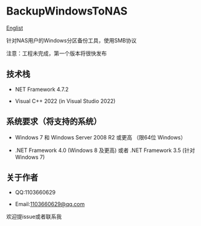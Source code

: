 # BackupWindowsToNAS

[Englist](README_EN_US.md)

针对NAS用户的Windows分区备份工具，使用SMB协议

注意：工程未完成，第一个版本将很快发布

## 技术栈

* NET Framework 4.7.2  

* Visual C++ 2022 (in Visual Studio 2022)  

## 系统要求（将支持的系统）

* Windows 7 和 Windows Server 2008 R2 或更高 （限64位 Windows）  

* .NET Framework 4.0 (Windows 8 及更高) 或者 .NET Framework 3.5 (针对 Windows 7)

## 关于作者

* QQ:1103660629

* Email:1103660629@qq.com  

欢迎提issue或者联系我
